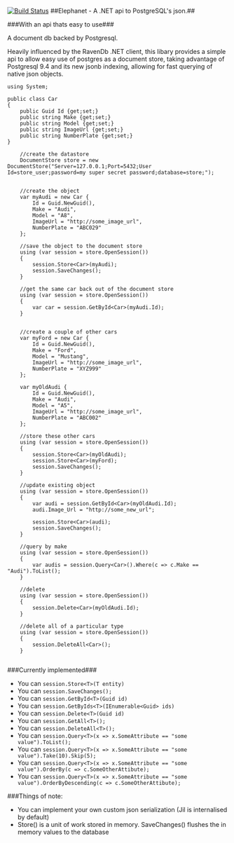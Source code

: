 [![Build Status](https://travis-ci.org/YoloDev/elephanet.svg?branch=master)](https://travis-ci.org/YoloDev/elephanet) 
##Elephanet - A .NET api to PostgreSQL's json.##

###With an api thats easy to use###

A document db backed by Postgresql.

Heavily influenced by the RavenDb .NET client, this libary provides a simple api to allow easy use of postgres as a document store, taking advantage of Postgresql 9.4 and its new jsonb indexing, allowing for fast querying of native json objects.

```
using System;

public class Car
{
 	public Guid Id {get;set;}
	public string Make {get;set;}
	public string Model {get;set;}
	public string ImageUrl {get;set;}
	public string NumberPlate {get;set;}
}
```

```
	//create the datastore
	DocumentStore store = new DocumentStore("Server=127.0.0.1;Port=5432;User Id=store_user;password=my super secret password;database=store;");
	
	
	//create the object
	var myAudi = new Car {
		Id = Guid.NewGuid(),
		Make = "Audi",
		Model = "A8",
		ImageUrl = "http://some_image_url",
		NumberPlate = "ABC029"
	};

	//save the object to the document store
	using (var session = store.OpenSession())
	{
		session.Store<Car>(myAudi);
		session.SaveChanges();
	}

	//get the same car back out of the document store
	using (var session = store.OpenSession())
	{
		var car = session.GetById<Car>(myAudi.Id);
	}


	//create a couple of other cars	
	var myFord = new Car {
		Id = Guid.NewGuid(),
		Make = "Ford",
		Model = "Mustang",
		ImageUrl = "http://some_image_url",
		NumberPlate = "XYZ999"
	};

	var myOldAudi {
		Id = Guid.NewGuid(),
		Make = "Audi",
		Model = "A5",
		ImageUrl = "http://some_image_url",
		NumberPlate = "ABC002"
	};

	//store these other cars
	using (var session = store.OpenSession())
	{
		session.Store<Car>(myOldAudi);
		session.Store<Car>(myFord);
		session.SaveChanges();
	}

	//update existing object
	using (var session = store.OpenSession())
	{
		var audi = session.GetById<Car>(myOldAudi.Id);
		audi.Image_Url = "http://some_new_url";

		session.Store<Car>(audi);
		session.SaveChanges();
	}

	//query by make
	using (var session = store.OpenSession())
	{
		var audis = session.Query<Car>().Where(c => c.Make == "Audi").ToList();
	}

	//delete
	using (var session = store.OpenSession())
	{
		session.Delete<Car>(myOldAudi.Id);
	}

	//delete all of a particular type
	using (var session = store.OpenSession())
	{
		session.DeleteAll<Car>();
	}
	
```

###Currently implemented###

* You can ```session.Store<T>(T entity)```
* You can ```session.SaveChanges();```
* You can ```session.GetById<T>(Guid id)```
* You can ```session.GetByIds<T>(IEnumerable<Guid> ids)```
* You can ```session.Delete<T>(Guid id)```
* You can ```session.GetAll<T>();```
* You can ```session.DeleteAll<T>();```
* You can ```session.Query<T>(x => x.SomeAttribute == "some value").ToList();```
* You can ```session.Query<T>(x => x.SomeAttribute == "some value").Take(10).Skip(5);```
* You can ```session.Query<T>(x => x.SomeAttribute == "some value").OrderBy(c => c.SomeOtherAttibute);```
* You can ```session.Query<T>(x => x.SomeAttribute == "some value").OrderByDescending(c => c.SomeOtherAttibute);```

###Things of note:

* You can implement your own custom json serialization (Jil is internalised by default)
* Store<T>() is a unit of work stored in memory.  SaveChanges() flushes the in memory values to the database
